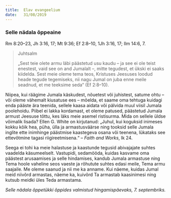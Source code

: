 ```yaml
---
title:  Elav evangeelium
date:   31/08/2019
---
```


### Selle nädala õppeaine
Rm 8:20–23, Jh 3:16, 17; Mt 9:36; Ef 2:8–10, 1Jh 3:16, 17; Ilm 14:6, 7.

> <p>Juhtsalm</p>
> „Sest teie olete armu läbi päästetud usu kaudu – ja see ei ole teist enestest, vaid see on and Jumalalt –, mitte tegudest, et ükski ei saaks kiidelda. Sest meie oleme tema teos, Kristuses Jeesuses loodud heade tegude tegemiseks, nii nagu Jumal on juba enne meile seadnud, et me teeksime seda“ (Ef 2:8–10).

Niipea, kui räägime Jumala käskudest, nõuetest või juhistest, satume ohtu – või oleme vähemalt kiusatuse ees – mõelda, et saame oma tehtuga kuidagi enda pääste ära teenida, sellele kaasa aidata või pälvida muul viisil Jumala poolehoidu. Piibel ei lakka kordamast, et oleme patused, päästetud Jumala armust Jeesuse tõttu, kes läks meie asemel ristisurma. Mida on sellele üldse võimalik lisada? Ellen G. White on kirjutanud: „Juhul, kui koguksid inimeses kokku kõik hea, püha, ülla ja armastusväärse ning tooksid selle Jumala inglite ette inimhinge päästmise kaastegeva osana või teenena, lükataks see ettevõtmine tagasi riigireetmisena.“ – _Faith and Works_, lk 24.

Seega ei tohi ka meie halastuse ja kaastunde tegusid abivajajate suhtes vaadelda käsumeelselt. Vastupidi, sedamööda, kuidas kasvame oma päästest arusaamises ja selle hindamises, kandub Jumala armastuse ning Tema hoole vaheline seos vaeste ja rõhutute suhtes edasi meile, Tema armu saajaile. Me oleme saanud ja nii me ka anname. Kui näeme, kuidas Jumal meid niivõrd armastas, näeme ka, kuivõrd Ta armastab kaasinimesi ning kutsub meidki üles Teda armastama.

_Selle nädala õppetükki õppides valmistud hingamispäevaks, 7. septembriks._